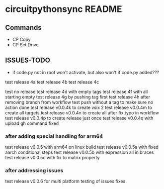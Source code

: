 # circuitpythonsync README

## Commands
* CP Copy
* CP Set Drive

## ISSUES-TODO
* if code.py not in root won't activate, but also won't if code.py added???

test release 4a
test release 4b
test release 4c

test no release
test release 4d with empty tags
test release 4f with all starting empty
test release 4g by pushing tag first
test release 4h after removing branch from workflow
test push without a tag to make sure no action done
test release v0.0.4k to create vsix 2
test release v0.0.4m to create all targets
test release v0.0.4n to create all after fix typo in workflow
test release v0.0.4p to create release just once
test release v0.0.4q with upload gh command fixed

### after adding special handling for arm64
test release v0.0.5 with arm64 on linux build
test release v0.0.5a with fixed aarch conditional steps
test release v0.0.5b with expression all in braces
test release v0.0.5c with fix to matrix property

### after addressing issues
test release v0.0.6 for multi platform testing of issues fixes

